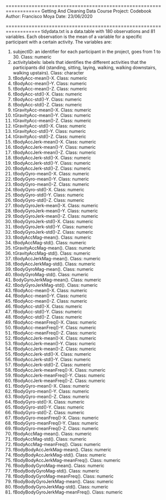 ==================================================================
Getting And Cleaning Data Course Project: Codebook
Author: Francisco Moya
Date: 23/06/2020

==================================================================
tidydata.txt is a data.table with 180 observations and 81 variables. Each observation is the mean
of a variable for a specific participant with a certain activity. The variables are:

1. subjectID: an identifier for each participant in the project, goes from 1 to 30. Class: numeric
2. activitylabels: labels that identifies the different activities that the participants did (standing, sitting,
laying, walking, walking downstairs, walking upstairs).  Class: character
3. tBodyAcc-mean()-X. Class: numeric
4. tBodyAcc-mean()-Y. Class: numeric
5. tBodyAcc-mean()-Z. Class: numeric
6. tBodyAcc-std()-X. Class: numeric
7. tBodyAcc-std()-Y. Class: numeric
8. tBodyAcc-std()-Z. Class: numeric
9. tGravityAcc-mean()-X. Class: numeric
10. tGravityAcc-mean()-Y. Class: numeric
11. tGravityAcc-mean()-Z. Class: numeric
12. tGravityAcc-std()-X. Class: numeric
13. tGravityAcc-std()-Y. Class: numeric
14. tGravityAcc-std()-Z. Class: numeric
15. tBodyAccJerk-mean()-X. Class: numeric
16. tBodyAccJerk-mean()-Y. Class: numeric
17. tBodyAccJerk-mean()-Z. Class: numeric
18. tBodyAccJerk-std()-X. Class: numeric
19. tBodyAccJerk-std()-Y. Class: numeric
20. tBodyAccJerk-std()-Z. Class: numeric
21. tBodyGyro-mean()-X. Class: numeric
22. tBodyGyro-mean()-Y. Class: numeric
23. tBodyGyro-mean()-Z. Class: numeric
24. tBodyGyro-std()-X. Class: numeric
25. tBodyGyro-std()-Y. Class: numeric
26. tBodyGyro-std()-Z. Class: numeric
27. tBodyGyroJerk-mean()-X. Class: numeric
28. tBodyGyroJerk-mean()-Y. Class: numeric
29. tBodyGyroJerk-mean()-Z. Class: numeric
30. tBodyGyroJerk-std()-X. Class: numeric
31. tBodyGyroJerk-std()-Y. Class: numeric
32. tBodyGyroJerk-std()-Z. Class: numeric
33. tBodyAccMag-mean(). Class: numeric
34. tBodyAccMag-std(). Class: numeric
35. tGravityAccMag-mean(). Class: numeric
36. tGravityAccMag-std(). Class: numeric
37. tBodyAccJerkMag-mean(). Class: numeric
38. tBodyAccJerkMag-std(). Class: numeric
39. tBodyGyroMag-mean(). Class: numeric
40. tBodyGyroMag-std(). Class: numeric
41. BodyGyroJerkMag-mean(). Class: numeric
42. tBodyGyroJerkMag-std(). Class: numeric
43. fBodyAcc-mean()-X. Class: numeric
44. fBodyAcc-mean()-Y. Class: numeric
45. fBodyAcc-mean()-Z. Class: numeric
46. fBodyAcc-std()-X. Class: numeric
47. fBodyAcc-std()-Y. Class: numeric
48. fBodyAcc-std()-Z. Class: numeric
49. fBodyAcc-meanFreq()-X. Class: numeric
50. fBodyAcc-meanFreq()-Y. Class: numeric
51. fBodyAcc-meanFreq()-Z. Class: numeric
52. fBodyAccJerk-mean()-X. Class: numeric
53. fBodyAccJerk-mean()-Y. Class: numeric
54. fBodyAccJerk-mean()-Z. Class: numeric
55. fBodyAccJerk-std()-X. Class: numeric
56. fBodyAccJerk-std()-Y. Class: numeric
57. fBodyAccJerk-std()-Z. Class: numeric
58. fBodyAccJerk-meanFreq()-X. Class: numeric
59. fBodyAccJerk-meanFreq()-Y. Class: numeric
60. fBodyAccJerk-meanFreq()-Z. Class: numeric
61. fBodyGyro-mean()-X. Class: numeric
62. fBodyGyro-mean()-Y. Class: numeric
63. fBodyGyro-mean()-Z. Class: numeric
64. fBodyGyro-std()-X. Class: numeric
65. fBodyGyro-std()-Y. Class: numeric
66. fBodyGyro-std()-Z. Class: numeric
67. fBodyGyro-meanFreq()-X. Class: numeric
68. fBodyGyro-meanFreq()-Y. Class: numeric
69. fBodyGyro-meanFreq()-Z. Class: numeric
70. fBodyAccMag-mean(). Class: numeric
71. fBodyAccMag-std(). Class: numeric
72. fBodyAccMag-meanFreq(). Class: numeric
73. fBodyBodyAccJerkMag-mean(). Class: numeric
74. fBodyBodyAccJerkMag-std(). Class: numeric
75. fBodyBodyAccJerkMag-meanFreq(). Class: numeric
76. fBodyBodyGyroMag-mean(). Class: numeric
77. fBodyBodyGyroMag-std(). Class: numeric
78. fBodyBodyGyroMag-meanFreq(). Class: numeric
79. fBodyBodyGyroJerkMag-mean(). Class: numeric
80. fBodyBodyGyroJerkMag-std(). Class: numeric
81. fBodyBodyGyroJerkMag-meanFreq(). Class: numeric
